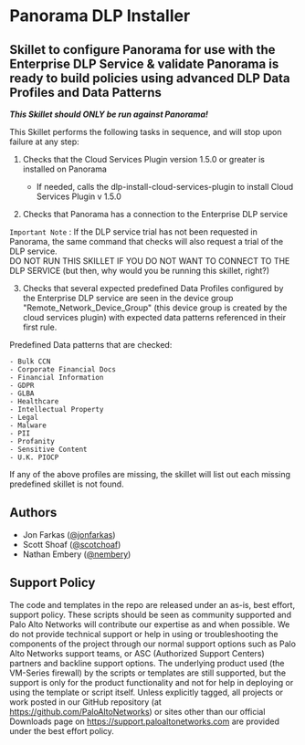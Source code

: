 # Panorama DLP Installer
## Skillet to configure Panorama for use with the Enterprise DLP Service & validate Panorama is ready to build policies using advanced DLP Data Profiles and Data Patterns

***This Skillet should ONLY be run against Panorama!***

This Skillet performs the following tasks in sequence, and will stop upon failure at any step:
1. Checks that the Cloud Services Plugin version 1.5.0 or greater is installed on Panorama
    - If needed, calls the dlp-install-cloud-services-plugin to install Cloud Services Plugin v 1.5.0

2. Checks that Panorama has a connection to the Enterprise DLP service

```Important Note``` : If the DLP service trial has not been requested in Panorama, the same
command that checks will also request a trial of the DLP service.  
DO NOT RUN THIS SKILLET IF YOU DO NOT WANT TO CONNECT TO THE DLP SERVICE
(but then, why would you be running this skillet, right?)

3. Checks that several expected predefined Data Profiles configured by the Enterprise DLP service
are seen in the device group "Remote_Network_Device_Group" (this device group is created by the cloud 
services plugin) with expected data patterns referenced in their first rule.  

Predefined Data patterns that are checked:

    - Bulk CCN
    - Corporate Financial Docs
    - Financial Information
    - GDPR
    - GLBA
    - Healthcare
    - Intellectual Property
    - Legal
    - Malware
    - PII
    - Profanity
    - Sensitive Content
    - U.K. PIOCP

If any of the above profiles are missing, the skillet will list out each missing predefined skillet is not found.

## Authors

* Jon Farkas ([@jonfarkas](https://github.com/jonfarkas)) 
* Scott Shoaf ([@scotchoaf](https://github.com/scotchoaf))
* Nathan Embery ([@nembery](https://github.com/nembery))

## Support Policy

The code and templates in the repo are released under an as-is, best effort,
support policy. These scripts should be seen as community supported and
Palo Alto Networks will contribute our expertise as and when possible.
We do not provide technical support or help in using or troubleshooting the
components of the project through our normal support options such as
Palo Alto Networks support teams, or ASC (Authorized Support Centers)
partners and backline support options. The underlying product used
(the VM-Series firewall) by the scripts or templates are still supported,
but the support is only for the product functionality and not for help in
deploying or using the template or script itself. Unless explicitly tagged,
all projects or work posted in our GitHub repository
(at https://github.com/PaloAltoNetworks) or sites other than our official
Downloads page on https://support.paloaltonetworks.com are provided under
the best effort policy.